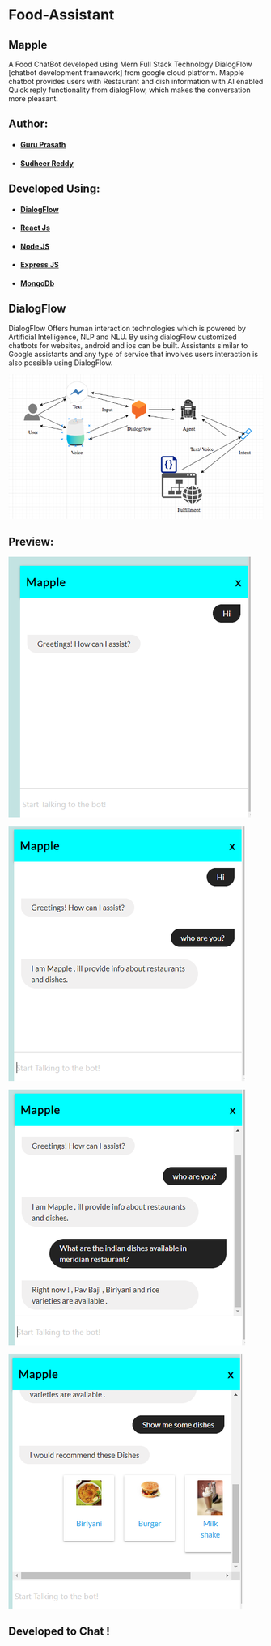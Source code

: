 # Food-Assistant 

## Mapple

A Food ChatBot developed using Mern Full Stack Technology DialogFlow [chatbot development framework] from google cloud platform.
Mapple chatbot provides users with Restaurant and dish information with AI enabled Quick reply functionality from dialogFlow, which makes the conversation more pleasant. 

## Author: 

 * #### <a href="https://github.com/guruk05">Guru Prasath</a>
 * #### <a href="https://github.com/SudheerReddySingam">Sudheer Reddy</a>
  
## Developed Using:

* ####  <a href="https://dialogflow.com/"> DialogFlow </a>
* ####  <a href="https://reactjs.org/"> React Js </a> 
* ####  <a href="https://nodejs.org/en/"> Node JS </a> 
* ####  <a href="https://expressjs.com/"> Express JS </a>
* ####  <a href="https://www.mongodb.com/"> MongoDb </a>

## DialogFlow 

DialogFlow Offers human interaction technologies which is powered by Artificial Intelligence, NLP and NLU. By using dialogFlow customized chatbots for websites, android and ios can be built. Assistants similar to Google assistants and any type of service that involves users interaction is also possible using DialogFlow.

 ![designr6.PNG](designr6.PNG)
 
## Preview:

  ![designr1.PNG](designr1.PNG)
  
  
  ![designr2.PNG](designr2.PNG)
  
  
  ![designr3.PNG](designr3.PNG)
  
  
  ![designr3.PNG](designr4.PNG)
  
  
  
## Developed to Chat !
